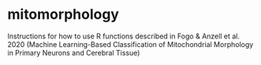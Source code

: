 # mitomorphology

Instructions for how to use R functions described in Fogo & Anzell et al. 2020 (Machine Learning-Based Classification of Mitochondrial Morphology in Primary Neurons and Cerebral Tissue)
